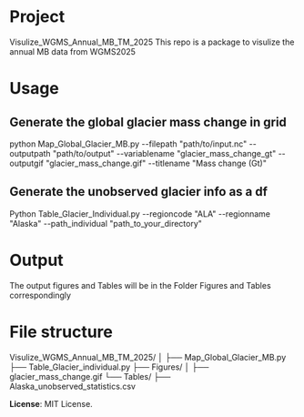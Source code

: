 # Project
Visulize_WGMS_Annual_MB_TM_2025
This repo is a package to visulize the annual MB  data from WGMS2025

# Usage

## Generate the global glacier mass change in grid 
python Map_Global_Glacier_MB.py --filepath "path/to/input.nc" --outputpath "path/to/output" --variablename "glacier_mass_change_gt" --outputgif "glacier_mass_change.gif" --titlename "Mass change (Gt)"

## Generate the unobserved glacier info as a df
Python Table_Glacier_Individual.py --regioncode "ALA" --regionname "Alaska" --path_individual "path_to_your_directory"

# Output
The output figures and Tables will be in the Folder Figures and Tables correspondingly

# File structure
Visulize_WGMS_Annual_MB_TM_2025/
│
├── Map_Global_Glacier_MB.py
├── Table_Glacier_individual.py
├── Figures/
│   ├── glacier_mass_change.gif
└── Tables/
    ├── Alaska_unobserved_statistics.csv

**License**: MIT License.
